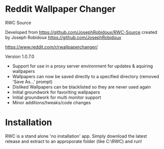 # Reddit Wallpaper Changer
RWC Source

Developed from https://github.com/JosephRobidoux/RWC-Source created by Joseph Robidoux https://github.com/JosephRobidoux


https://www.reddit.com/r/rwallpaperchanger/

Version 1.0.7.0
- Support for use in a proxy server environment for updates & aquiring wallpapers
- Wallpapers can now be saved directly to a specified directory (removed 'Save As...' prompt) 
- Disliked Wallpapers can be blacklisted so they are never used again 
- Initial groundwork for favoriting wallpapers 
- Initial groundwork for multi monitor support
- Minor additions/tweaks/code changes

# Installation

RWC is a stand alone 'no installation' app. Simply download the latest release and extract to an approporate folder (like C:\RWC) and run! 
